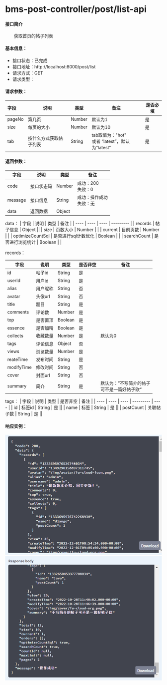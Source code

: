 # bms-post-controller/post/list-api
#### 接口简介
&emsp;&emsp;获取首页的帖子列表

#### 基本信息：
+ 接口状态：已完成
+ 接口地址：http://localhost:8000/post/list
+ 请求方式：GET
+ 请求类型：
#### 请求参数：
|  字段   | 说明 | 类型 | 备注 | 是否必填 |
|  :---   | ----  | ---- | ---- | ---- |
| pageNo | 第几页 | Number | 默认为1 | 是 |
| size | 每页的大小 | Number | 默认为10 | 是 |
| tab | 按什么方式获取帖子列表 | String | tab取值为："hot" <br>或者 “latest”，默认为”latest“ | 是 |

#### 返回参数：

|  字段   | 说明 | 类型 | 备注 |
|  ----   | ----  | ---- | -------|
| code  | 接口状态码 | Number | 成功：200 <br> 失败：0 |
| message  | 接口信息 | String | 成功：操作成功 <br> 失败：无 |
| data | 返回数据 | Object |  |

data：
|  字段   | 说明 | 类型 | 备注 |
|  ----   | ----  | ---- | --------- |
| records | 帖子信息 | Object ||
| size | 页数大小 | Number | |
| current | 目前页数 | Number | |
| optimizeCountSql | 是否进行sql计数优化 | Boolean | |
| searchCount | 是否进行浏览统计 | Boolean | |

records：

|  字段   | 说明 | 类型 | 是否非空 | 备注 |
|  ----   | ----  | ---- | --------- | ---- |
| id  | 帖子id | String | 是 ||
| userId | 用户id | String | 是 ||
| alias | 用户昵称 | String | 否||
| avatar | 头像url | String | 否 ||
| title | 题目 | String  | 是 ||
| comments | 评论数 | Number | 是 ||
| top | 是否置顶 | Boolean | 是 ||
| essence | 是否加精 | Boolean | 是 | |
| collects | 收藏数量 | Number | 是 | 默认为0 |
| tags | 评论信息 | Object | 否 ||
| views | 浏览数量 | Number | 是 ||
| reateTime | 发布时间 | String | 是 ||
| modifyTime | 修改时间 | String | 否 ||
| cover | 封面url | String | 否 ||
| summary | 简介 | String | 是 |默认为：”不写简介的帖子<br>可不是一篇好帖子欧“|

tags：
|  字段   | 说明 | 类型 | 是否非空 | 备注 |
|  ----   | ----  | ---- | --------- | ---- |
| id  | 标签id | String | 是 ||
| name | 标签 | String | 是 ||
| postCount | 关联帖子数 | String | 是 ||



#### 响应实例：

<img src="images/image-20221121210301508.png" alt="image-20221121210301508" style="zoom:80%;" />

<img src="images/image-20221121210410274.png" alt="image-20221121210410274" style="zoom:80%;" />



